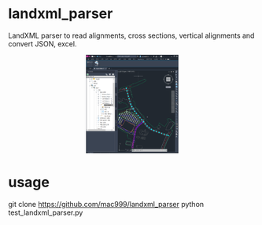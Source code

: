 # landxml_parser
LandXML parser to read alignments, cross sections, vertical alignments and convert JSON, excel.

<p align="center">
<img height="200" src="https://github.com/mac999/landxml_parser/blob/main/civil3d_landxml.PNG"/></br>
</p>

# usage
git clone https://github.com/mac999/landxml_parser
python test_landxml_parser.py
